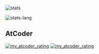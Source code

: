 
![stats](https://github-readme-stats.vercel.app/api?username=kentakom1213&show_icons=true&count_private=true&theme=swift)

![stats-lang](https://github-readme-stats.vercel.app/api/top-langs/?username=kentakom1213&layout=compact&theme=swift)

## AtCoder
[![my_atcoder_rating](https://badgen.org/img/atcoder/powell/rating/algorithm?style=flat)](https://atcoder.jp/users/powell) [![my_atcoder_rating](https://badgen.org/img/atcoder/powell/rating/heuristic?style=flat)](https://atcoder.jp/users/powell?contestType=heuristic)

